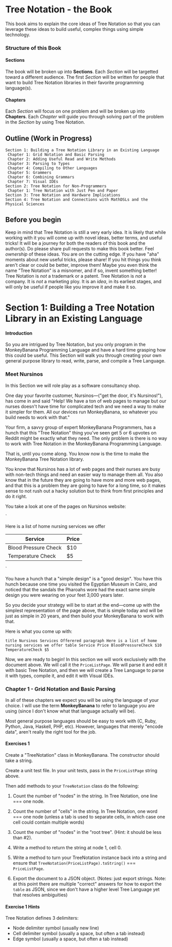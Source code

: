 # Tree Notation - the Book

This book aims to explain the core ideas of Tree Notation so that you can leverage these ideas to build useful, complex things using simple technology.

### Structure of this Book

#### Sections

The book will be broken up into **Sections**. Each *Section* will be targetted toward a different audience. The first *Section* will be written for people that want to build Tree Notation libraries in their favorite programming language(s). 

#### Chapters

Each *Section* will focus on one problem and will be broken up into **Chapters**. Each *Chapter* will guide you through solving part of the problem in the *Section* by using Tree Notation.

## Outline (Work in Progress)

```
Section 1: Building a Tree Notation Library in an Existing Language
 Chapter 1: Grid Notation and Basic Parsing
 Chapter 2: Adding Useful Read and Write Methods
 Chapter 3: Parsing to Types
 Chapter 4: Compiling to Other Languages
 Chapter 5: Grammers
 Chapter 6: Combining Grammars
 Chapter 7: Visual IDEs
Section 2: Tree Notation for Non-Programmers
 Chapter 1: Tree Notation with Just Pen and Paper
Section 3: Tree Notation and Hardware Implications
Section 4: Tree Notation and Connections with MathDSLs and the Physical Sciences
```

## Before you begin

Keep in mind that Tree Notation is still a very early idea. It is likely that while working with it you will come up with novel ideas, better terms, and useful tricks! It will be a journey for both the readers of this book and the author(s). Do please share pull requests to make this book better. Feel *ownership* of these ideas. You are on the cutting edge. If you have "aha" moments about new useful tricks, please share! If you hit things you think aren't clear or could be better, improve them! Maybe you even think the name "Tree Notation" is a misnomer, and if so, invent something better! Tree Notation is *not* a trademark or a patent. Tree Notation is *not* a company. It is *not* a marketing ploy. It is an *idea*, in its earliest stages, and will only be useful if people like you improve it and make it so.

# Section 1: Building a Tree Notation Library in an Existing Language

#### Introduction

So you are intrigued by Tree Notation, but you only program in the MonkeyBanana Programming Language and have a hard time grasping how this could be useful. This Section will walk you through creating your own general purpose library to read, write, parse, and compile a Tree Language.

### Meet Nursinos

In this Section we will role play as a software consultancy shop.

One day your favorite customer, Nursinos—("get the door, it's Nursinos!"), has come in and said "Help! We have a ton of web pages to manage but our nurses doesn't have time for complicated tech and we need a way to make it simpler for them. All our devices run MonkeyBanana, so whatever you build needs to work with that."

Your firm, a savvy group of expert MonkeyBanana Programmers, has a hunch that this "Tree Notation" thing you've seen get 5 or 6 upvotes on Reddit might be exactly what they need. The only problem is there is no way to work with Tree Notation in the MonkeyBanana Programming Language.

That is, until you come along. You know now is the time to make the MonkeyBanana Tree Notation library.

You know that Nursinos has a lot of web pages and their nurses are busy with non-tech things and need an easier way to manage them all. You also know that in the future they are going to have more and more web pages, and that this is a problem they are going to have for a long time, so it makes sense to not rush out a hacky solution but to think from first principles and do it right.

You take a look at one of the pages on Nursinos website:

`<title>Nursinos Services Offered</title>
<p>Here is a list of home nursing services we offer</p>
<table>
 <thead>
 	<th>Service</th>
 	<th>Price</th>
 </thead>
 <tbody>
 	<tr>
 		<td>Blood Pressure Check</td>
 		<td>$10</td>
    </tr>
    <tr>
      <td>Temperature Check</td>
      <td>$5</td>
    </tr>
 </tbody>
<table>`

You have a hunch that a "simple design" is a "good design". You have this hunch because one time you visited the Egyptian Museum in Cairo, and noticed that the sandals the Pharoahs wore had the exact same simple design you were wearing on your feet 3,000 years later.

So you decide your strategy will be to start at the end—come up with the simplest representation of the page above, that is simple today and will be just as simple in 20 years, and then build your MonkeyBanana to work with that.

Here is what you come up with:

`title Nursinos Services Offerered
paragraph Here is a list of home nursing services we offer
table
 Service Price
 BloodPressureCheck $10
 TemperatureCheck $5`

Now, we are ready to begin! In this section we will work exclusively with the document above. We will call it the `PriceListPage`. We will parse it and edit it with basic Tree Notation, and then we will create a Tree Language to parse it with types, compile it, and edit it with Visual IDEs.

### Chapter 1 - Grid Notation and Basic Parsing

In all of these chapters we expect you will be using the language of your choice. I will use the term **MonkeyBanana** to refer to language you are using (since I don't know what that language actually will be).

Most general purpose languages should be easy to work with (C, Ruby, Python, Java, Haskell, PHP, etc). However, languages that merely "encode data", aren't really the right tool for the job.

#### Exercises 1

Create a "TreeNotation" class in MonkeyBanana. The constructor should take a string.

Create a unit test file. In your unit tests, pass in the `PriceListPage` string above.

Then add methods to your `TreeNotation` class do the following:

1. Count the number of "nodes" in the string. In Tree Notation, one line === one node.

2. Count the number of "cells" in the string. In Tree Notation, one word === one node (unless a tab is used to separate cells, in which case one cell could contain multiple words)

3. Count the number of "nodes" in the "root tree". (Hint: it should be less than #2).

4. Write a method to return the string at node 1, cell 0.

5. Write a method to turn your TreeNotation instance back into a string and ensure that `TreeNotation(PriceListPage).toString()` === `PriceListPage`.

6. Export the document to a JSON object. (Notes: just export strings. Note: at this point there are multiple "correct" answers for how to export the `table` as JSON, since we don't have a higher level Tree Language yet that resolves ambiguities)

#### Exercise 1 Hints

Tree Notation defines 3 delimiters:
- Node delimiter symbol (usually new line)
- Cell delimiter symbol (usually a space, but often a tab instead)
- Edge symbol (usually a space, but often a tab instead)

